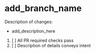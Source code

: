 # add_branch_name

Description of changes:
  * add_description_here

1. [ ] All PR required checks pass
2. [ ] Description of details conveys intent
